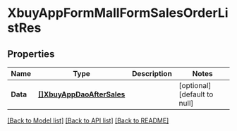 # XbuyAppFormMallFormSalesOrderListRes

## Properties
Name | Type | Description | Notes
------------ | ------------- | ------------- | -------------
**Data** | [**[]XbuyAppDaoAfterSales**](xbuy.app.dao.AfterSales.md) |  | [optional] [default to null]

[[Back to Model list]](../README.md#documentation-for-models) [[Back to API list]](../README.md#documentation-for-api-endpoints) [[Back to README]](../README.md)

